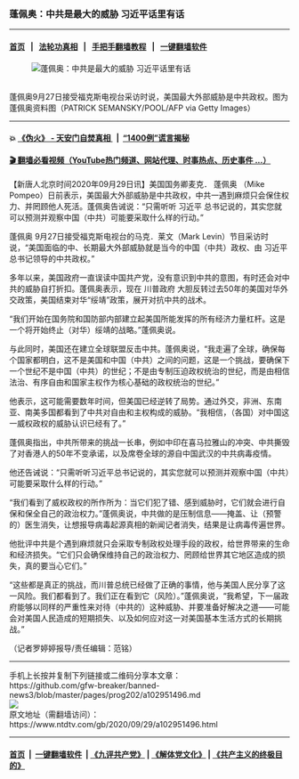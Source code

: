 ### 蓬佩奥：中共是最大的威胁 习近平话里有话
------------------------

#### [首页](https://github.com/gfw-breaker/banned-news3/blob/master/README.md) &nbsp;&nbsp;|&nbsp;&nbsp; [法轮功真相](https://github.com/begood0513/basic/blob/master/README.md)  &nbsp;&nbsp;|&nbsp;&nbsp; [手把手翻墙教程](https://github.com/gfw-breaker/guides/wiki)  &nbsp;&nbsp;|&nbsp;&nbsp; [一键翻墙软件](https://github.com/gfw-breaker/nogfw/blob/master/README.md)  



<div><div class="featured_image">
 <figure>
  <img alt="蓬佩奥：中共是最大的威胁 习近平话里有话" src="https://i.ntdtv.com/assets/uploads/2020/09/GettyImages-1228638486-800x450.jpg"/>
 </figure><br/>
 <span class="caption">
  蓬佩奥9月27日接受福克斯电视台采访时说，美国最大外部威胁是中共政权。图为蓬佩奥资料图（PATRICK SEMANSKY/POOL/AFP via Getty Images）
 </span>
</div>
</div><hr/>

#### 💥 [《伪火》 - 天安门自焚真相 ](http://158.247.195.190:10000/videos/blog/weihuo.html)&nbsp; |&nbsp; [“1400例”谎言揭秘  ](http://158.247.195.190:10000/videos/blog/jiexi1400.html)

#### [ 🎬  翻墙必看视频（YouTube热门频道、网站代理、时事热点、历史事件 ...）](https://github.com/gfw-breaker/links/blob/master/banned.md)

<div><div class="post_content" itemprop="articleBody">
 <p>
  【新唐人北京时间2020年09月29日讯】美国国务卿麦克．
  <ok href="https://www.ntdtv.com/gb/蓬佩奥.htm">
   蓬佩奥
  </ok>
  （Mike Pompeo）日前表示，美国最大外部威胁是中共政权，中共一遇到麻烦只会保住权力、并罔顾他人死活。蓬佩奥告诫说：“只需听听
  <ok href="https://www.ntdtv.com/gb/习近平.htm">
   习近平
  </ok>
  总书记说的，其实您就可以预测并观察中国（中共）可能要采取什么样的行动。”
 </p>
 <p>
  <ok href="https://www.ntdtv.com/gb/蓬佩奥.htm">
   蓬佩奥
  </ok>
  9月27日接受福克斯电视台的马克．莱文（Mark Levin）节目采访时说，“美国面临的中、长期最大外部威胁就是当今的中国（中共）政权、由
  <ok href="https://www.ntdtv.com/gb/习近平.htm">
   习近平
  </ok>
  总书记领导的中共政权。”
 </p>
 <p>
  多年以来，美国政府一直误读中国共产党，没有意识到中共的意图，有时还会对中共的威胁自打折扣。蓬佩奥表示，现在
  <ok href="https://www.ntdtv.com/gb/川普政府.htm">
   川普政府
  </ok>
  大胆反转过去50年的美国对华外交政策，美国结束对华“绥靖”政策，展开对抗中共的战术。
 </p>
 <p>
  “我们开始在国务院和国防部内部建立起美国所能发挥的所有经济力量杠杆。这是一个将开始终止（对华）绥靖的战略。”蓬佩奥说。
 </p>
 <p>
  与此同时，美国还在建立全球联盟反击中共。蓬佩奥说，“我走遍了全球，确保每个国家都明白，这不是美国和中国（中共）之间的问题，这是一个挑战，要确保下一个世纪不是中国（中共）的世纪；不是由专制压迫政权统治的世纪，而是由相信法治、有序自由和国家主权作为核心基础的政权统治的世纪。”
 </p>
 <p>
  他表示，这可能需要数年时间，但美国已经逆转了局势。通过外交，非洲、东南亚、南美多国都看到了中共对自由和主权构成的威胁。“我相信，（各国）对中国这一威权政权的威胁认识已经有了。”
 </p>
 <p>
  蓬佩奥指出，中共所带来的挑战一长串，例如中印在喜马拉雅山的冲突、中共撕毁了对香港人的50年不变承诺，以及席卷全球的源自中国武汉的中共病毒疫情。
 </p>
 <p>
  他还告诫说：“只需听听习近平总书记说的，其实您就可以预测并观察中国（中共）可能要采取什么样的行动。”
 </p>
 <p>
  “我们看到了威权政权的所作所为：当它们犯了错、感到威胁时，它们就会进行自保和保全自己的政治权力。”蓬佩奥说，中共做的是压制信息——掩盖、让（预警的）医生消失，让想报导病毒起源真相的新闻记者消失，结果是让病毒传遍世界。
 </p>
 <p>
  他批评中共是个遇到麻烦就只会采取专制政权处理手段的政权，给世界带来的生命和经济损失。“它们只会确保维持自己的政治权力、罔顾给世界其它地区造成的损失，真的要当心它们。”
 </p>
 <p>
  “这些都是真正的挑战，而川普总统已经做了正确的事情，他与美国人民分享了这一风险。我们都看到了。我们正在看到它（风险）。”蓬佩奥说，“我希望，下一届政府能够以同样的严重性来对待（中共的）这种威胁、并要准备好解决之道——可能会对美国人民造成的短期损失、以及如何应对这一对美国基本生活方式的长期挑战。”
 </p>
 <p>
  （记者罗婷婷报导/责任编辑：范铭）
 </p>
 <div class="single_ad">
 </div>
</div>
</div>
<hr/>
手机上长按并复制下列链接或二维码分享本文章：<br/>
https://github.com/gfw-breaker/banned-news3/blob/master/pages/prog202/a102951496.md <br/>
<a href='https://github.com/gfw-breaker/banned-news3/blob/master/pages/prog202/a102951496.md'><img src='https://github.com/gfw-breaker/banned-news3/blob/master/pages/prog202/a102951496.md.png'/></a> <br/>
原文地址（需翻墙访问）：https://www.ntdtv.com/gb/2020/09/29/a102951496.html


------------------------
#### [首页](https://github.com/gfw-breaker/banned-news3/blob/master/README.md) &nbsp;|&nbsp; [一键翻墙软件](https://github.com/gfw-breaker/nogfw/blob/master/README.md) &nbsp;| [《九评共产党》](https://github.com/gfw-breaker/9ping.md/blob/master/README.md#九评之一评共产党是什么) | [《解体党文化》](https://github.com/gfw-breaker/jtdwh.md/blob/master/README.md) | [《共产主义的终极目的》](https://github.com/gfw-breaker/gczydzjmd.md/blob/master/README.md)


<img src='http://gfw-breaker.win/banned-news3/pages/prog202/a102951496.md' width='0px' height='0px'/>